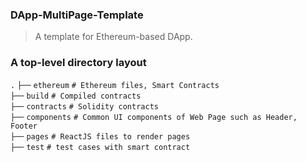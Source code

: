 ### DApp-MultiPage-Template ###
>A template for Ethereum-based  DApp.

### A  top-level directory layout

`.`
`├──` `ethereum`      `# Ethereum files, Smart Contracts`     
    `├──` `build`       `# Compiled contracts`     
    `├──` `contracts`   `# Solidity contracts`    
`├──` `components`      `# Common UI components of Web Page such as Header, Footer`                
`├──` `pages`           `# ReactJS files to render pages`    
`├──` `test`            `# test cases with smart contract`                              
